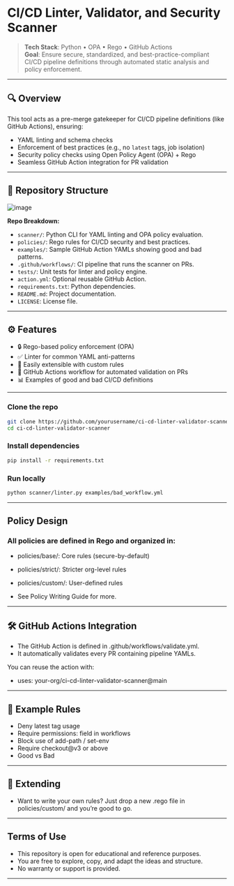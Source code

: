 # CI/CD Linter, Validator, and Security Scanner

> **Tech Stack**: Python • OPA • Rego • GitHub Actions  
> **Goal**: Ensure secure, standardized, and best-practice-compliant CI/CD pipeline definitions through automated static analysis and policy enforcement.

---

## 🔍 Overview

This tool acts as a pre-merge gatekeeper for CI/CD pipeline definitions (like GitHub Actions), ensuring:

- YAML linting and schema checks
- Enforcement of best practices (e.g., no `latest` tags, job isolation)
- Security policy checks using Open Policy Agent (OPA) + Rego
- Seamless GitHub Action integration for PR validation

---

## 📁 Repository Structure

![image](https://github.com/user-attachments/assets/cddb8a63-6c4a-4c87-85ca-7b6056ea52b7)



**Repo Breakdown:**

- `scanner/`: Python CLI for YAML linting and OPA policy evaluation.
- `policies/`: Rego rules for CI/CD security and best practices.
- `examples/`: Sample GitHub Action YAMLs showing good and bad patterns.
- `.github/workflows/`: CI pipeline that runs the scanner on PRs.
- `tests/`: Unit tests for linter and policy engine.
- `action.yml`: Optional reusable GitHub Action.
- `requirements.txt`: Python dependencies.
- `README.md`: Project documentation.
- `LICENSE`: License file.

---

## ⚙️ Features

- 🔒 Rego-based policy enforcement (OPA)
- ✅ Linter for common YAML anti-patterns
- 🔧 Easily extensible with custom rules
- 🚦 GitHub Actions workflow for automated validation on PRs
- 📊 Examples of good and bad CI/CD definitions

---

### Clone the repo
```bash
git clone https://github.com/yourusername/ci-cd-linter-validator-scanner.git
cd ci-cd-linter-validator-scanner
```

### Install dependencies
```bash
pip install -r requirements.txt
```

### Run locally
```bash
python scanner/linter.py examples/bad_workflow.yml
```
---

## Policy Design

### All policies are defined in Rego and organized in:

- policies/base/: Core rules (secure-by-default)

- policies/strict/: Stricter org-level rules

- policies/custom/: User-defined rules

- See Policy Writing Guide for more.

---

## 🛠 GitHub Actions Integration

- The GitHub Action is defined in .github/workflows/validate.yml.
- It automatically validates every PR containing pipeline YAMLs.

You can reuse the action with:

- uses: your-org/ci-cd-linter-validator-scanner@main

---

## 📄 Example Rules

- Deny latest tag usage
- Require permissions: field in workflows
- Block use of add-path / set-env
- Require checkout@v3 or above
- Good vs Bad

---

## 🧩 Extending
- Want to write your own rules? Just drop a new .rego file in policies/custom/ and you’re good to go.

---

## Terms of Use

- This repository is open for educational and reference purposes.  
- You are free to explore, copy, and adapt the ideas and structure.  
- No warranty or support is provided.

---

